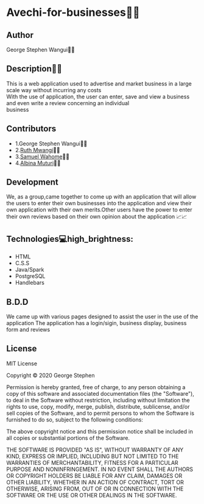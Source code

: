 # Avechi-for-businesses:rocket::rocket:
## Author
George Stephen Wangui:scientist:
## Description:notebook::notebook:
This is a web application used to advertise and market business in a large scale way without incurring any costs <br/>
With the use of application, the user can enter, save and view a business and even write a review concerning an individual <br/> business
## Contributors
* 1.George Stephen Wangui:man_judge:
* 2.[Ruth Mwangi](https://github.com/Ruth-Mwangi):woman_office_worker:
* 3.[Samuel Wahome](https://github.com/Samuel-dot-cloud):office_worker:
* 4.[Albina Muturi](https://github.com/NyawiraMuturi):woman_office_worker:
## Development
We, as a group,came together to come up with an application that will allow the users to enter their own businesses into the application and view their own application with their own merits.Other users have the power to enter their own reviews based on their own opinion about the application
:chart_with_upwards_trend::chart_with_upwards_trend:
## Technologies:computer:high_brightness:
* HTML
* C.S.S
* Java/Spark
* PostgreSQL
* Handlebars
## B.D.D
We came up with various pages designed to assist the user in the use of the application 
The application has a login/sigin, business display, business form and reviews
## License
MIT License

Copyright :copyright: 2020 George Stephen

Permission is hereby granted, free of charge, to any person obtaining a copy
of this software and associated documentation files (the "Software"), to deal
in the Software without restriction, including without limitation the rights
to use, copy, modify, merge, publish, distribute, sublicense, and/or sell
copies of the Software, and to permit persons to whom the Software is
furnished to do so, subject to the following conditions:

The above copyright notice and this permission notice shall be included in all
copies or substantial portions of the Software.

THE SOFTWARE IS PROVIDED "AS IS", WITHOUT WARRANTY OF ANY KIND, EXPRESS OR
IMPLIED, INCLUDING BUT NOT LIMITED TO THE WARRANTIES OF MERCHANTABILITY,
FITNESS FOR A PARTICULAR PURPOSE AND NONINFRINGEMENT. IN NO EVENT SHALL THE
AUTHORS OR COPYRIGHT HOLDERS BE LIABLE FOR ANY CLAIM, DAMAGES OR OTHER
LIABILITY, WHETHER IN AN ACTION OF CONTRACT, TORT OR OTHERWISE, ARISING FROM,
OUT OF OR IN CONNECTION WITH THE SOFTWARE OR THE USE OR OTHER DEALINGS IN THE
SOFTWARE.
